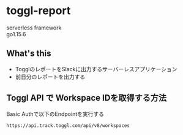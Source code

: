 # toggl-report

serverless framework  
go1.15.6

## What's this
- TogglのレポートをSlackに出力するサーバーレスアプリケーション
- 前日分のレポートを出力する

## Toggl API で Workspace IDを取得する方法
Basic Authで以下のEndpointを実行する
```
https://api.track.toggl.com/api/v8/workspaces
```